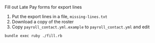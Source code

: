 Fill out Late Pay forms for export lines

1. Put the export lines in a file, `missing-lines.txt`
2. Download a copy of the roster
3. Copy `payroll_contact.yml.example` to `payroll_contact.yml` and edit

```
bundle exec ruby ./fill.rb
```
